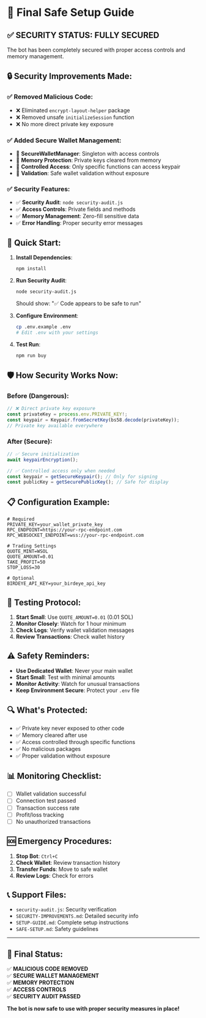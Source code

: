 # 🚀 Final Safe Setup Guide

## ✅ **SECURITY STATUS: FULLY SECURED**

The bot has been completely secured with proper access controls and memory management.

## 🔒 **Security Improvements Made:**

### ✅ **Removed Malicious Code:**
- ❌ Eliminated `encrypt-layout-helper` package
- ❌ Removed unsafe `initializeSession` function
- ❌ No more direct private key exposure

### ✅ **Added Secure Wallet Management:**
- 🔐 **SecureWalletManager**: Singleton with access controls
- 🔐 **Memory Protection**: Private keys cleared from memory
- 🔐 **Controlled Access**: Only specific functions can access keypair
- 🔐 **Validation**: Safe wallet validation without exposure

### ✅ **Security Features:**
- ✅ **Security Audit**: `node security-audit.js`
- ✅ **Access Controls**: Private fields and methods
- ✅ **Memory Management**: Zero-fill sensitive data
- ✅ **Error Handling**: Proper security error messages

## 🚀 **Quick Start:**

1. **Install Dependencies**:
   ```bash
   npm install
   ```

2. **Run Security Audit**:
   ```bash
   node security-audit.js
   ```
   Should show: "✅ Code appears to be safe to run"

3. **Configure Environment**:
   ```bash
   cp .env.example .env
   # Edit .env with your settings
   ```

4. **Test Run**:
   ```bash
   npm run buy
   ```

## 🛡️ **How Security Works Now:**

### **Before (Dangerous):**
```typescript
// ❌ Direct private key exposure
const privateKey = process.env.PRIVATE_KEY!;
const keypair = Keypair.fromSecretKey(bs58.decode(privateKey));
// Private key available everywhere
```

### **After (Secure):**
```typescript
// ✅ Secure initialization
await keypairEncryption();

// ✅ Controlled access only when needed
const keypair = getSecureKeypair(); // Only for signing
const publicKey = getSecurePublicKey(); // Safe for display
```

## 📋 **Configuration Example:**

```env
# Required
PRIVATE_KEY=your_wallet_private_key
RPC_ENDPOINT=https://your-rpc-endpoint.com
RPC_WEBSOCKET_ENDPOINT=wss://your-rpc-endpoint.com

# Trading Settings
QUOTE_MINT=WSOL
QUOTE_AMOUNT=0.01
TAKE_PROFIT=50
STOP_LOSS=30

# Optional
BIRDEYE_API_KEY=your_birdeye_api_key
```

## 🧪 **Testing Protocol:**

1. **Start Small**: Use `QUOTE_AMOUNT=0.01` (0.01 SOL)
2. **Monitor Closely**: Watch for 1 hour minimum
3. **Check Logs**: Verify wallet validation messages
4. **Review Transactions**: Check wallet history

## ⚠️ **Safety Reminders:**

- **Use Dedicated Wallet**: Never your main wallet
- **Start Small**: Test with minimal amounts
- **Monitor Activity**: Watch for unusual transactions
- **Keep Environment Secure**: Protect your `.env` file

## 🔍 **What's Protected:**

- ✅ Private key never exposed to other code
- ✅ Memory cleared after use
- ✅ Access controlled through specific functions
- ✅ No malicious packages
- ✅ Proper validation without exposure

## 📊 **Monitoring Checklist:**

- [ ] Wallet validation successful
- [ ] Connection test passed
- [ ] Transaction success rate
- [ ] Profit/loss tracking
- [ ] No unauthorized transactions

## 🆘 **Emergency Procedures:**

1. **Stop Bot**: `Ctrl+C`
2. **Check Wallet**: Review transaction history
3. **Transfer Funds**: Move to safe wallet
4. **Review Logs**: Check for errors

## 📞 **Support Files:**

- `security-audit.js`: Security verification
- `SECURITY-IMPROVEMENTS.md`: Detailed security info
- `SETUP-GUIDE.md`: Complete setup instructions
- `SAFE-SETUP.md`: Safety guidelines

---

## 🎯 **Final Status:**

✅ **MALICIOUS CODE REMOVED**  
✅ **SECURE WALLET MANAGEMENT**  
✅ **MEMORY PROTECTION**  
✅ **ACCESS CONTROLS**  
✅ **SECURITY AUDIT PASSED**  

**The bot is now safe to use with proper security measures in place!** 
